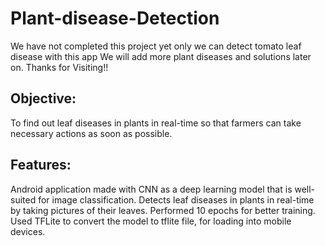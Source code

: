 # Plant-disease-Detection


We have not completed this project yet only we can detect tomato leaf disease with this app
We will add more plant diseases and solutions later on.
Thanks for Visiting!!


## Objective: 
To find out leaf diseases in plants in real-time so that farmers can take necessary actions as soon as possible.

## Features:
Android application made with CNN as a deep learning model that is well-suited for image classification. 
Detects leaf diseases in plants in real-time by taking pictures of their leaves. 
Performed 10 epochs for better training. 
Used TFLite to convert the model to tflite file, for loading into mobile devices.
